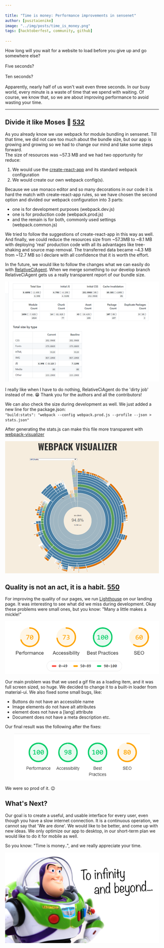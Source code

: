 ```yaml
---

title: "Time is money: Performance improvements in sensenet"
author: [pusztaienike]
image: "../img/posts/time_is_money.png"
tags: [hacktoberfest, community, github]

---
```


How long will you wait for a website to load before you give up and go somewhere else? <br/><br/> Five seconds? <br/><br/> Ten seconds? <br/>
<br/>
Apparently, nearly half of us won't wait even three seconds.
In our busy world, every minute is a waste of time that we spend with waiting.
Of course, we know that, so we are about improving performance to avoid wasting your time.

---

## Divide it like Moses 🌊 [532](https://github.com/SenseNet/sn-client/pull/532)

As you already know we use webpack for module bundling in sensenet. Till that time, we did not care too much about the bundle size,
but our app is growing and growing so we had to change our mind and take some steps forward.<br/>
The size of resources was ~57.3 MB and we had two opportunity for reduce:

1. We would use the [create-react-app](https://github.com/facebook/create-react-app) and its standard webpack configuration<br/>
2. We would create our own webpack config(s).<br/>

Because we use monaco editor and so many decorations in our code it is hard the match with create-react-app rules, so we have chosen the second option and divided our webpack configuration into 3 parts:

- one is for development purposes (webpack.dev.js)
- one is for production code (webpack.prod.js)
- and the remain is for both, commonly used settings (webpack.common.js)

We tried to follow the suggestions of create-react-app in this way as well.
And finally, we could reduce the resources size from ~57.3MB to ~8.1 MB with deploying 'real' production code with all its advantages like tree-shaking and source map removal. The transferred data became ~4.3 MB from ~12.7 MB so I declare with all confidence that it is worth the effort.

In the future, we would like to follow the changes what we can easily do with [RelativeCiAgent](https://relative-ci.com/). When we merge something to our develop branch RelativeCiAgent gets us a really transparent report of our bundle size.

<p align="center">
<img src="../img/posts/relativeCiAgentReport.png">
</p>

I really like when I have to do nothing, RelativeCiAgent do the 'dirty job' instead of me. 😁
Thank you for the authors and all the contributors!

We can also check the size during development as well. We just added a new line for the package.json:<br/>
`"build:stats": "webpack --config webpack.prod.js --profile --json > stats.json"`<br/>

After generating the stats.js can make this file more transparent with [webpack-visualizer](https://chrisbateman.github.io/webpack-visualizer/)

<p align="center">
<img src="../img/posts/webpack_visualizer.gif">
</p>

## Quality is not an act, it is a habit. [550](https://github.com/SenseNet/sn-client/pull/550)

For improving the quality of our pages, we run [Lighthouse](https://developers.google.com/web/tools/lighthouse) on our landing page. It was interesting to see what did we miss during development. Okay these problems were small ones, but you know: "Many a little makes a mickle!"<br/>

<p align="center">
<img src="../img/posts/lighthouse_before.png">
</p>

Our main problem was that we used a gif file as a loading item, and it was full screen sized, so huge. We decided to change it to a built-in loader from material-ui. We also fixed some small bugs, like:
- Buttons do not have an accessible name
- Image elements do not have alt attributes
- <html> element does not have a [lang] attribute
- Document does not have a meta description etc.

Our final result was the following after the fixes:
<p align="center">
<img src="../img/posts/lighthouse_after.png">
</p>

We were so prod of it. 😉 

## What's Next?

Our goal is to create a useful, and usable interface for every user, even though you have a slow internet connection. It is a continuous operation, we cannot say that 'We are done'. We would like to be better, and come up with new ideas. We only optimize our app to desktop, in our short-term plan we would like to do it for mobile as well.

So you know: "Time is money..", and we really appreciate your time.

<p align="center">
<img src="../img/posts/infinity_and_beyond.jpg">
</p>